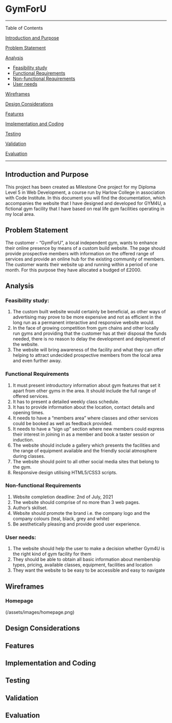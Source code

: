 # GymForU

---

Table of Contents

[Introduction and Purpose](#introduction-and-purpose)

[Problem Statement](#problem-statement)

[Analysis](#analysis)
  * [Feasibility study](#feasibility-study)
  * [Functional Requirements](#functional-requirements)
  * [Non-functional Requirements](#non-functional-requirements)
  * [User needs](#user-needs)

[Wireframes](#wireframes)

[Design Considerations](#design-considerations)

[Features](#features)

[Implementation and Coding](#implementation-and-coding)

[Testing](#testing)

[Validation](#validation)
  
[Evaluation](#evaluation)

---

## Introduction and Purpose

This project has been created as Milestone One project for my Diploma Level 5 in Web Development, a course run by Harlow College in association with Code Institute. 
In this document you will find the documentation, which accompanies the website that I have designed and developed for GYM4U, a fictional gym facility that I have based on real life gym facilities operating in my local area.

## Problem Statement

The customer - “GymForU”, a local independent gym, wants to enhance their online presence by means of a custom build website. The page should provide prospective members with information on the offered range of services and provide an online hub for the existing community of members. The customer wants their website up and running within a period of one month. For this purpose they have allocated a budged of £2000.

## Analysis

### Feasibility study:
1.	The custom built website would certainly be beneficial, as other ways of advertising may prove to be more expensive and not as efficient in the long run as a permanent interactive and responsive website would.
2.	In the face of growing competition from gym chains and other locally run gyms and providing that the customer has at their disposal the funds needed, there is no reason to delay the development and deployment of the website.
3.	The website will bring awareness of the facility and what they can offer helping to attract undecided prospective members from the local area and even further away.
 
### Functional Requirements
1.	It must present introductory information about gym features that set it apart from other gyms in the area. It should include the full range of offered services.
2.	It has to present a detailed weekly class schedule.
3.	It has to provide information about the location, contact details and opening times.
4.	It needs to have a “members area” where classes and other services could be booked as well as feedback provided.
5.	It needs to have a “sign up” section where new members could express their interest in joining in as a member and book a taster session or induction.
6.	The website should include a gallery which presents the facilities and the range of equipment available and the friendly social atmosphere during classes.
7.	The website should point to all other social media sites that belong to the gym.
8.	Responsive design utilising HTML5/CSS3 scripts.

### Non-functional Requirements
1.	Website completion deadline: 2nd of July, 2021
2.	The website should comprise of no more than 3 web pages.
3.	Author’s skillset.
4.	Website should promote the brand i.e. the company logo and the company colours (teal, black, grey and white)
5.	Be aesthetically pleasing and provide good user experience.

### User needs:
1.	The website should help the user to make a decision whether Gym4U is the right kind of gym facility for them
2.	They should be able to obtain all basic information about membership types, pricing, available classes, equipment, facilities and location
3.	They want the website to be easy to be accessible and easy to navigate 

## Wireframes

### Homepage
(/assets/images/homepage.png)

## Design Considerations

## Features

## Implementation and Coding

## Testing

## Validation
  
## Evaluation


